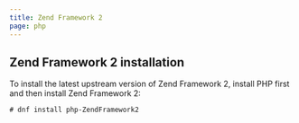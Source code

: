 ```yaml
---
title: Zend Framework 2
page: php
---
```


## Zend Framework 2 installation

To install the latest upstream version of Zend Framework 2, install PHP first and then install Zend Framework 2:

```
# dnf install php-ZendFramework2
```